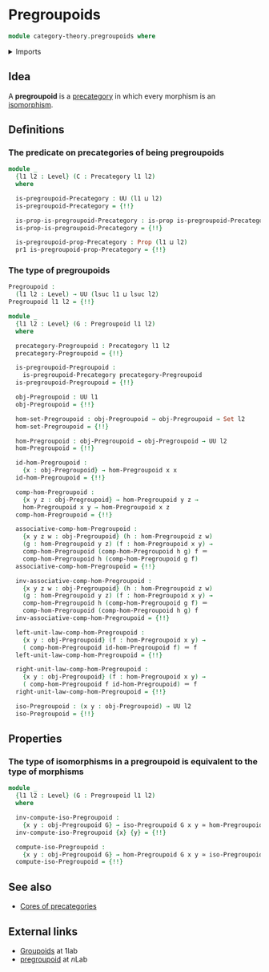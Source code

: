 # Pregroupoids

```agda
module category-theory.pregroupoids where
```

<details><summary>Imports</summary>

```agda
open import category-theory.isomorphisms-in-precategories
open import category-theory.precategories

open import foundation.dependent-pair-types
open import foundation.equivalences
open import foundation.identity-types
open import foundation.iterated-dependent-product-types
open import foundation.propositions
open import foundation.sets
open import foundation.type-arithmetic-dependent-pair-types
open import foundation.universe-levels
```

</details>

## Idea

A **pregroupoid** is a [precategory](category-theory.precategories.md) in which
every morphism is an
[isomorphism](category-theory.isomorphisms-in-precategories.md).

## Definitions

### The predicate on precategories of being pregroupoids

```agda
module _
  {l1 l2 : Level} (C : Precategory l1 l2)
  where

  is-pregroupoid-Precategory : UU (l1 ⊔ l2)
  is-pregroupoid-Precategory = {!!}

  is-prop-is-pregroupoid-Precategory : is-prop is-pregroupoid-Precategory
  is-prop-is-pregroupoid-Precategory = {!!}

  is-pregroupoid-prop-Precategory : Prop (l1 ⊔ l2)
  pr1 is-pregroupoid-prop-Precategory = {!!}
```

### The type of pregroupoids

```agda
Pregroupoid :
  (l1 l2 : Level) → UU (lsuc l1 ⊔ lsuc l2)
Pregroupoid l1 l2 = {!!}

module _
  {l1 l2 : Level} (G : Pregroupoid l1 l2)
  where

  precategory-Pregroupoid : Precategory l1 l2
  precategory-Pregroupoid = {!!}

  is-pregroupoid-Pregroupoid :
    is-pregroupoid-Precategory precategory-Pregroupoid
  is-pregroupoid-Pregroupoid = {!!}

  obj-Pregroupoid : UU l1
  obj-Pregroupoid = {!!}

  hom-set-Pregroupoid : obj-Pregroupoid → obj-Pregroupoid → Set l2
  hom-set-Pregroupoid = {!!}

  hom-Pregroupoid : obj-Pregroupoid → obj-Pregroupoid → UU l2
  hom-Pregroupoid = {!!}

  id-hom-Pregroupoid :
    {x : obj-Pregroupoid} → hom-Pregroupoid x x
  id-hom-Pregroupoid = {!!}

  comp-hom-Pregroupoid :
    {x y z : obj-Pregroupoid} → hom-Pregroupoid y z →
    hom-Pregroupoid x y → hom-Pregroupoid x z
  comp-hom-Pregroupoid = {!!}

  associative-comp-hom-Pregroupoid :
    {x y z w : obj-Pregroupoid} (h : hom-Pregroupoid z w)
    (g : hom-Pregroupoid y z) (f : hom-Pregroupoid x y) →
    comp-hom-Pregroupoid (comp-hom-Pregroupoid h g) f ＝
    comp-hom-Pregroupoid h (comp-hom-Pregroupoid g f)
  associative-comp-hom-Pregroupoid = {!!}

  inv-associative-comp-hom-Pregroupoid :
    {x y z w : obj-Pregroupoid} (h : hom-Pregroupoid z w)
    (g : hom-Pregroupoid y z) (f : hom-Pregroupoid x y) →
    comp-hom-Pregroupoid h (comp-hom-Pregroupoid g f) ＝
    comp-hom-Pregroupoid (comp-hom-Pregroupoid h g) f
  inv-associative-comp-hom-Pregroupoid = {!!}

  left-unit-law-comp-hom-Pregroupoid :
    {x y : obj-Pregroupoid} (f : hom-Pregroupoid x y) →
    ( comp-hom-Pregroupoid id-hom-Pregroupoid f) ＝ f
  left-unit-law-comp-hom-Pregroupoid = {!!}

  right-unit-law-comp-hom-Pregroupoid :
    {x y : obj-Pregroupoid} (f : hom-Pregroupoid x y) →
    ( comp-hom-Pregroupoid f id-hom-Pregroupoid) ＝ f
  right-unit-law-comp-hom-Pregroupoid = {!!}

  iso-Pregroupoid : (x y : obj-Pregroupoid) → UU l2
  iso-Pregroupoid = {!!}
```

## Properties

### The type of isomorphisms in a pregroupoid is equivalent to the type of morphisms

```agda
module _
  {l1 l2 : Level} (G : Pregroupoid l1 l2)
  where

  inv-compute-iso-Pregroupoid :
    {x y : obj-Pregroupoid G} → iso-Pregroupoid G x y ≃ hom-Pregroupoid G x y
  inv-compute-iso-Pregroupoid {x} {y} = {!!}

  compute-iso-Pregroupoid :
    {x y : obj-Pregroupoid G} → hom-Pregroupoid G x y ≃ iso-Pregroupoid G x y
  compute-iso-Pregroupoid = {!!}
```

## See also

- [Cores of precategories](category-theory.cores-precategories.md)

## External links

- [Groupoids](https://1lab.dev/Cat.Groupoid.html) at 1lab
- [pregroupoid](https://ncatlab.org/nlab/show/pregroupoid) at $n$Lab
